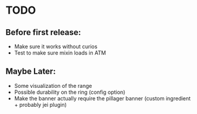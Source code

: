 # TODO
## Before first release:
- Make sure it works without curios
- Test to make sure mixin loads in ATM

## Maybe Later:
- Some visualization of the range
- Possible durability on the ring (config option)
- Make the banner actually require the pillager banner (custom ingredient + probably jei plugin)